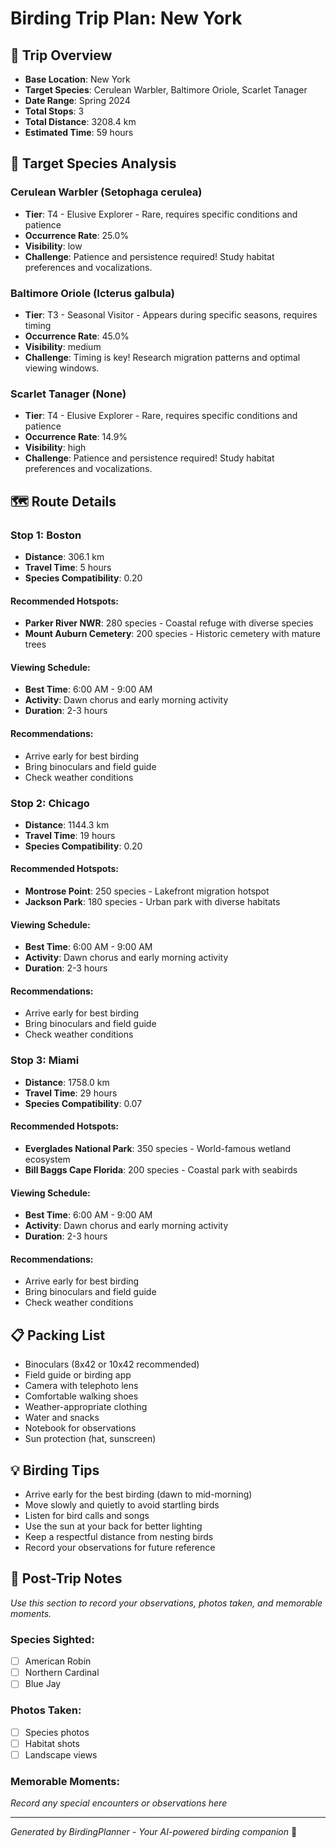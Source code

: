 # Birding Trip Plan: New York

## 🦅 Trip Overview
- **Base Location**: New York
- **Target Species**: Cerulean Warbler, Baltimore Oriole, Scarlet Tanager
- **Date Range**: Spring 2024
- **Total Stops**: 3
- **Total Distance**: 3208.4 km
- **Estimated Time**: 59 hours

## 🎯 Target Species Analysis

### Cerulean Warbler (Setophaga cerulea)
- **Tier**: T4 - Elusive Explorer - Rare, requires specific conditions and patience
- **Occurrence Rate**: 25.0%
- **Visibility**: low
- **Challenge**: Patience and persistence required! Study habitat preferences and vocalizations.

### Baltimore Oriole (Icterus galbula)
- **Tier**: T3 - Seasonal Visitor - Appears during specific seasons, requires timing
- **Occurrence Rate**: 45.0%
- **Visibility**: medium
- **Challenge**: Timing is key! Research migration patterns and optimal viewing windows.

### Scarlet Tanager (None)
- **Tier**: T4 - Elusive Explorer - Rare, requires specific conditions and patience
- **Occurrence Rate**: 14.9%
- **Visibility**: high
- **Challenge**: Patience and persistence required! Study habitat preferences and vocalizations.

## 🗺️ Route Details

### Stop 1: Boston
- **Distance**: 306.1 km
- **Travel Time**: 5 hours
- **Species Compatibility**: 0.20

#### Recommended Hotspots:
- **Parker River NWR**: 280 species - Coastal refuge with diverse species
- **Mount Auburn Cemetery**: 200 species - Historic cemetery with mature trees

#### Viewing Schedule:
- **Best Time**: 6:00 AM - 9:00 AM
- **Activity**: Dawn chorus and early morning activity
- **Duration**: 2-3 hours

#### Recommendations:
- Arrive early for best birding
- Bring binoculars and field guide
- Check weather conditions

### Stop 2: Chicago
- **Distance**: 1144.3 km
- **Travel Time**: 19 hours
- **Species Compatibility**: 0.20

#### Recommended Hotspots:
- **Montrose Point**: 250 species - Lakefront migration hotspot
- **Jackson Park**: 180 species - Urban park with diverse habitats

#### Viewing Schedule:
- **Best Time**: 6:00 AM - 9:00 AM
- **Activity**: Dawn chorus and early morning activity
- **Duration**: 2-3 hours

#### Recommendations:
- Arrive early for best birding
- Bring binoculars and field guide
- Check weather conditions

### Stop 3: Miami
- **Distance**: 1758.0 km
- **Travel Time**: 29 hours
- **Species Compatibility**: 0.07

#### Recommended Hotspots:
- **Everglades National Park**: 350 species - World-famous wetland ecosystem
- **Bill Baggs Cape Florida**: 200 species - Coastal park with seabirds

#### Viewing Schedule:
- **Best Time**: 6:00 AM - 9:00 AM
- **Activity**: Dawn chorus and early morning activity
- **Duration**: 2-3 hours

#### Recommendations:
- Arrive early for best birding
- Bring binoculars and field guide
- Check weather conditions

## 📋 Packing List
- Binoculars (8x42 or 10x42 recommended)
- Field guide or birding app
- Camera with telephoto lens
- Comfortable walking shoes
- Weather-appropriate clothing
- Water and snacks
- Notebook for observations
- Sun protection (hat, sunscreen)

## 💡 Birding Tips
- Arrive early for the best birding (dawn to mid-morning)
- Move slowly and quietly to avoid startling birds
- Listen for bird calls and songs
- Use the sun at your back for better lighting
- Keep a respectful distance from nesting birds
- Record your observations for future reference

## 📝 Post-Trip Notes
*Use this section to record your observations, photos taken, and memorable moments.*

### Species Sighted:
- [ ] American Robin
- [ ] Northern Cardinal
- [ ] Blue Jay

### Photos Taken:
- [ ] Species photos
- [ ] Habitat shots
- [ ] Landscape views

### Memorable Moments:
*Record any special encounters or observations here*

---
*Generated by BirdingPlanner - Your AI-powered birding companion* 🦅
